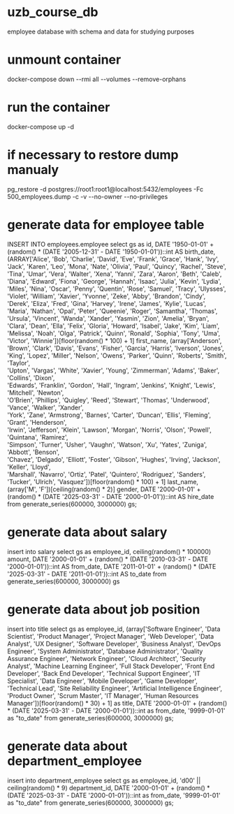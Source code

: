 # uzb_course_db
employee database with schema and data for studying purposes

# unmount container
docker-compose down --rmi all --volumes --remove-orphans

# run the container
docker-compose up -d

# if necessary to restore dump manualy
pg_restore -d postgres://root1:root1@localhost:5432/employees -Fc 500_employees.dump -c -v --no-owner --no-privileges

# generate data for employee table
INSERT INTO employees.employee 
select  gs as id,
		DATE '1950-01-01' + (random() * (DATE '2005-12-31' - DATE '1950-01-01'))::int AS birth_date,
		(ARRAY['Alice', 'Bob', 'Charlie', 'David', 'Eve', 'Frank', 'Grace', 'Hank', 'Ivy', 'Jack', 
'Karen', 'Leo', 'Mona', 'Nate', 'Olivia', 'Paul', 'Quincy', 'Rachel', 'Steve', 'Tina', 
'Umar', 'Vera', 'Walter', 'Xena', 'Yanni', 'Zara', 'Aaron', 'Beth', 'Caleb', 'Diana', 
'Edward', 'Fiona', 'George', 'Hannah', 'Isaac', 'Julia', 'Kevin', 'Lydia', 'Miles', 'Nina', 
'Oscar', 'Penny', 'Quentin', 'Rose', 'Samuel', 'Tracy', 'Ulysses', 'Violet', 'William', 'Xavier', 
'Yvonne', 'Zeke', 'Abby', 'Brandon', 'Cindy', 'Derek', 'Eliza', 'Fred', 'Gina', 'Harvey', 'Irene', 
'James', 'Kylie', 'Lucas', 'Maria', 'Nathan', 'Opal', 'Peter', 'Queenie', 'Roger', 'Samantha', 
'Thomas', 'Ursula', 'Vincent', 'Wanda', 'Xander', 'Yasmin', 'Zion', 'Amelia', 'Bryan', 'Clara', 
'Dean', 'Ella', 'Felix', 'Gloria', 'Howard', 'Isabel', 'Jake', 'Kim', 'Liam', 'Melissa', 
'Noah', 'Olga', 'Patrick', 'Quinn', 'Ronald', 'Sophia', 'Tony', 'Uma', 'Victor', 'Winnie'])[floor(random() * 100) + 1] first_name,
(array['Anderson', 'Brown', 'Clark', 'Davis', 'Evans', 'Fisher', 'Garcia', 'Harris', 'Iverson', 'Jones',  
'King', 'Lopez', 'Miller', 'Nelson', 'Owens', 'Parker', 'Quinn', 'Roberts', 'Smith', 'Taylor',  
'Upton', 'Vargas', 'White', 'Xavier', 'Young', 'Zimmerman', 'Adams', 'Baker', 'Collins', 'Dixon',  
'Edwards', 'Franklin', 'Gordon', 'Hall', 'Ingram', 'Jenkins', 'Knight', 'Lewis', 'Mitchell', 'Newton',  
'O’Brien', 'Phillips', 'Quigley', 'Reed', 'Stewart', 'Thomas', 'Underwood', 'Vance', 'Walker', 'Xander',  
'York', 'Zane', 'Armstrong', 'Barnes', 'Carter', 'Duncan', 'Ellis', 'Fleming', 'Grant', 'Henderson',  
'Irwin', 'Jefferson', 'Klein', 'Lawson', 'Morgan', 'Norris', 'Olson', 'Powell', 'Quintana', 'Ramirez',  
'Simpson', 'Turner', 'Usher', 'Vaughn', 'Watson', 'Xu', 'Yates', 'Zuniga', 'Abbott', 'Benson',  
'Chavez', 'Delgado', 'Elliott', 'Foster', 'Gibson', 'Hughes', 'Irving', 'Jackson', 'Keller', 'Lloyd',  
'Marshall', 'Navarro', 'Ortiz', 'Patel', 'Quintero', 'Rodriguez', 'Sanders', 'Tucker', 'Ulrich', 'Vasquez'])[floor(random() * 100) + 1] last_name,
		(array['M', 'F'])[ceiling(random() * 2)] gender,
		DATE '2000-01-01' + (random() * (DATE '2025-03-31' - DATE '2000-01-01'))::int AS hire_date
from generate_series(600000, 3000000) gs;

# generate data about salary
insert into salary
select gs as employee_id,
		ceiling(random() * 100000) amount,
		DATE '2000-01-01' + (random() * (DATE '2010-03-31' - DATE '2000-01-01'))::int AS from_date,
		DATE '2011-01-01' + (random() * (DATE '2025-03-31' - DATE '2011-01-01'))::int AS to_date
from generate_series(600000, 3000000) gs

# generate data about job position
insert into title
select gs as employee_id,
      (array['Software Engineer', 'Data Scientist', 'Product Manager', 'Project Manager', 'Web Developer',
      'Data Analyst', 'UX Designer', 'Software Developer', 'Business Analyst', 'DevOps Engineer', 
      'System Administrator', 'Database Administrator', 'Quality Assurance Engineer', 'Network Engineer', 
      'Cloud Architect', 'Security Analyst', 'Machine Learning Engineer', 'Full Stack Developer', 
      'Front End Developer', 'Back End Developer', 'Technical Support Engineer', 'IT Specialist', 
      'Data Engineer', 'Mobile Developer', 'Game Developer', 'Technical Lead', 'Site Reliability Engineer', 
      'Artificial Intelligence Engineer', 'Product Owner', 'Scrum Master', 'IT Manager', 
      'Human Resources Manager'])[floor(random() * 30) + 1] as title,
		DATE '2000-01-01' + (random() * (DATE '2025-03-31' - DATE '2000-01-01'))::int as from_date,
		'9999-01-01' as "to_date"
from generate_series(600000, 3000000) gs;

# generate data about department_employee
insert into department_employee 
select gs as employee_id,
		'd00' || ceiling(random() * 9) department_id,
		DATE '2000-01-01' + (random() * (DATE '2025-03-31' - DATE '2000-01-01'))::int as from_date,
		'9999-01-01' as "to_date"
from generate_series(600000, 3000000) gs;

